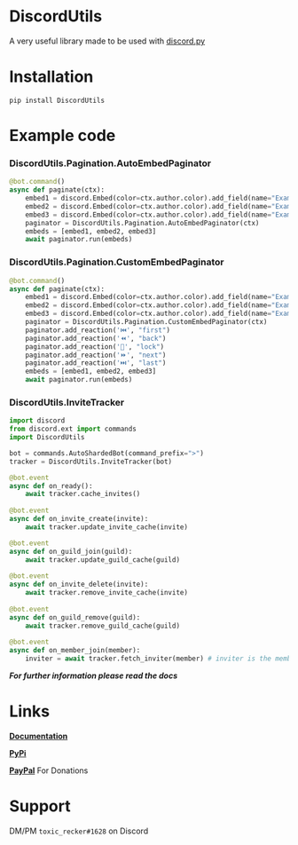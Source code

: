 # DiscordUtils
A very useful library made to be used with [discord.py](https://pypi.org/project/discord.py/)

# Installation
`pip install DiscordUtils`

# Example code

### DiscordUtils.Pagination.AutoEmbedPaginator
```python
@bot.command()
async def paginate(ctx):
    embed1 = discord.Embed(color=ctx.author.color).add_field(name="Example", value="Page 1")
    embed2 = discord.Embed(color=ctx.author.color).add_field(name="Example", value="Page 2")
    embed3 = discord.Embed(color=ctx.author.color).add_field(name="Example", value="Page 3")
    paginator = DiscordUtils.Pagination.AutoEmbedPaginator(ctx)
    embeds = [embed1, embed2, embed3]
    await paginator.run(embeds)
```

### DiscordUtils.Pagination.CustomEmbedPaginator
```python
@bot.command()
async def paginate(ctx):
    embed1 = discord.Embed(color=ctx.author.color).add_field(name="Example", value="Page 1")
    embed2 = discord.Embed(color=ctx.author.color).add_field(name="Example", value="Page 2")
    embed3 = discord.Embed(color=ctx.author.color).add_field(name="Example", value="Page 3")
    paginator = DiscordUtils.Pagination.CustomEmbedPaginator(ctx)
    paginator.add_reaction('⏮️', "first")
    paginator.add_reaction('⏪', "back")
    paginator.add_reaction('🔐', "lock")
    paginator.add_reaction('⏩', "next")
    paginator.add_reaction('⏭️', "last")
    embeds = [embed1, embed2, embed3]
    await paginator.run(embeds)
```

### DiscordUtils.InviteTracker
```python
import discord
from discord.ext import commands
import DiscordUtils

bot = commands.AutoShardedBot(command_prefix=">")
tracker = DiscordUtils.InviteTracker(bot)

@bot.event
async def on_ready():
    await tracker.cache_invites()
	
@bot.event
async def on_invite_create(invite):
    await tracker.update_invite_cache(invite)

@bot.event
async def on_guild_join(guild):
    await tracker.update_guild_cache(guild)
	
@bot.event
async def on_invite_delete(invite):
    await tracker.remove_invite_cache(invite)
	
@bot.event
async def on_guild_remove(guild):
    await tracker.remove_guild_cache(guild)
	
@bot.event
async def on_member_join(member):
    inviter = await tracker.fetch_inviter(member) # inviter is the member who invited
```

**___For further information please read the docs___**

# Links
**[Documentation](https://docs.discordutils.gq)**

**[PyPi](https://pypi.discordutils.gq)**

**[PayPal](https://paypal.me/z4ka)** For Donations

# Support
DM/PM `toxic_recker#1628` on Discord
